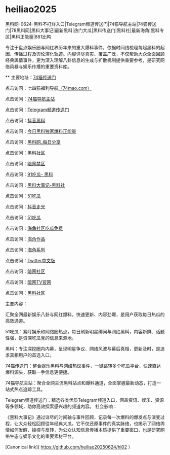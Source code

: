 # heiliao2025
黑料网-0624-黑料不打烊入口|Telegram频道传送门|74猫导航主站|74猫传送门|78黑料网|黑料大事记|最新黑料|热门大瓜|黑料传送门|黑料社|最新海角|黑料专区|黑料正能量|881比鸭

专注于盘点娱乐圈与网红界历年来的重大爆料事件，依据时间线梳理每起黑料的起因、传播过程及舆论演化轨迹。内容详尽真实、覆盖广泛，不仅帮助大众全面回顾经典舆情事件，更为深入理解八卦信息的生成与扩散机制提供重要参考，是研究网络风暴与娱乐传播的重要资料库。

** 主要地址：<a href="https://74mao.com/">74猫传送门</a>

点击访问：七四猫福利导航<a href="https://74mao.com/">（74mao.com）</a>

点击访问：<a href="https://74mao.com/">74猫导航主站</a>

点击访问：<a href="https://74mao.com/">Telegram频道传送门</a>

点击访问：<a href="https://hl386.pages.dev/">抖音黑料</a>

点击访问：<a href="https://hl387.pages.dev/">今日黑料独家爆料正能量</a>

点击访问：<a href="https://hl389.pages.dev/">黑料网_每日分享</a>

点击访问：<a href="https://hl375.pages.dev/">黑料社区</a>

点击访问：<a href="https://pi114.pages.dev/">暗网禁区<a>

点击访问：<a href="https://pi10-1.pages.dev/">91吃瓜- 黑料</a>

点击访问：<a href="https://hl381.pages.dev/">黑料大事记-黑料社</a>

点击访问：<a href="https://pi11-01.pages.dev/">51吃瓜</a>

点击访问：<a href="https://dy10-03.pages.dev/">抖音走光</a>

点击访问：<a href="https://pi11-01.pages.dev/">51吃瓜</a>

点击访问：<a href="https://hj-1253.pages.dev/">海角社区吃瓜免费</a>

点击访问：<a href="https://hj-1257.pages.dev/">海角作品</a>

点击访问：<a href="https://hj-1259.pages.dev/">海角系列</a>

点击访问：<a href="https://pi02-1.pages.dev/">Twitter中文版 </a>

点击访问：<a href="https://aw1-05.pages.dev/">暗网社区</a>

点击访问：<a href="https://aw7-04.pages.dev/">暗网TV官网</a>

点击访问：<a href="https://hl383.pages.dev/">黑料社区</a>

主要内容：

汇聚全网最新娱乐八卦与网红爆料，快速更新、内容劲爆，是用户获取每日热瓜的高效通道。

51吃瓜：紧盯娱乐和网络圈热点，每日刷新明星绯闻与网红黑料，内容新鲜、话题性强，是资深吃瓜党的信息来源地。

黑料：专注深挖圈内内幕，呈现明星争议、网络风波与幕后真相，更新及时，是追求真相用户的首选入口。

74猫传送门：整合娱乐黑料与网络热议事件，一键跳转多个吃瓜平台，快速直达爆料源头，获取一手信息更便捷。

74猫导航主站：聚合全网主流黑料站点和爆料通道，全面掌握最新动态，打造一站式热点追踪工具。

Telegram频道传送门：精选各类优质Telegram频道入口，涵盖资讯、娱乐、资源等多领域，助你高效探索感兴趣的频道内容。
社会影响：

《黑料大事记》通过详尽的时间轴与事件回顾，记录每一次爆料的爆发点与演变过程，让大众轻松回顾往年经典大瓜。它不仅还原事件的真实脉络，也揭示了网络舆情如何发酵、操控与反转，为公众认知信息传播本质提供了重要窗口，也是研究网络生态与娱乐文化的重要素材平台。


[Canonical link]( https://github.com/heiliao20250624/hl02 ）
